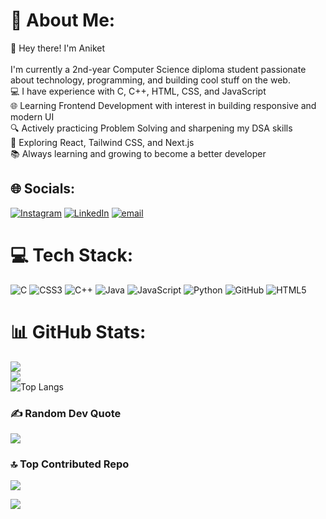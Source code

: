 # 💫 About Me:
👋 Hey there! I'm Aniket<br><br>I'm currently a 2nd-year Computer Science diploma student passionate about technology, programming, and building cool stuff on the web.<br>💻 I have experience with C, C++, HTML, CSS, and JavaScript<br>🌐 Learning Frontend Development with interest in building responsive and modern UI<br>🔍 Actively practicing Problem Solving and sharpening my DSA skills<br>🚀 Exploring React, Tailwind CSS, and Next.js<br>📚 Always learning and growing to become a better developer


## 🌐 Socials:
[![Instagram](https://img.shields.io/badge/Instagram-%23E4405F.svg?logo=Instagram&logoColor=white)](https://instagram.com/_aniketbarai) [![LinkedIn](https://img.shields.io/badge/LinkedIn-%230077B5.svg?logo=linkedin&logoColor=white)](https://linkedin.com/in/aniketbarai) [![email](https://img.shields.io/badge/Email-D14836?logo=gmail&logoColor=white)](mailto:aniketbarai677@gmail.com) 

# 💻 Tech Stack:
![C](https://img.shields.io/badge/c-%2300599C.svg?style=plastic&logo=c&logoColor=white) ![CSS3](https://img.shields.io/badge/css3-%231572B6.svg?style=plastic&logo=css3&logoColor=white) ![C++](https://img.shields.io/badge/c++-%2300599C.svg?style=plastic&logo=c%2B%2B&logoColor=white) ![Java](https://img.shields.io/badge/java-%23ED8B00.svg?style=plastic&logo=openjdk&logoColor=white) ![JavaScript](https://img.shields.io/badge/javascript-%23323330.svg?style=plastic&logo=javascript&logoColor=%23F7DF1E) ![Python](https://img.shields.io/badge/python-3670A0?style=plastic&logo=python&logoColor=ffdd54) ![GitHub](https://img.shields.io/badge/github-%23121011.svg?style=plastic&logo=github&logoColor=white) ![HTML5](https://img.shields.io/badge/html5-%23E34F26.svg?style=plastic&logo=html5&logoColor=white)
# 📊 GitHub Stats:
![](https://github-readme-stats.vercel.app/api?username=aniketbarai&theme=dark&hide_border=false&include_all_commits=true&count_private=false)<br/>
![](https://nirzak-streak-stats.vercel.app/?user=aniketbarai&theme=dark&hide_border=false)<br/>
![Top Langs](https://github-readme-stats.vercel.app/api/top-langs/?username=aniketgithub123&layout=compact&theme=tokyonight)

### ✍️ Random Dev Quote
![](https://quotes-github-readme.vercel.app/api?type=horizontal&theme=radical)

### 🔝 Top Contributed Repo
![](https://github-contributor-stats.vercel.app/api?username=aniketbarai&limit=5&theme=dark&combine_all_yearly_contributions=true)

[![](https://visitcount.itsvg.in/api?id=aniketbarai&icon=0&color=0)](https://visitcount.itsvg.in)

<!-- Proudly created with GPRM ( https://gprm.itsvg.in ) -->
